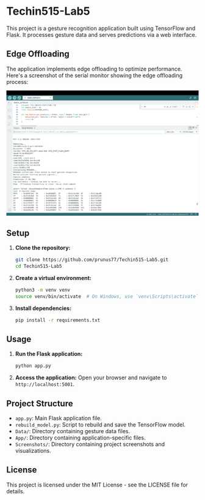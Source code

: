 # Techin515-Lab5

This project is a gesture recognition application built using TensorFlow and Flask. It processes gesture data and serves predictions via a web interface.

## Edge Offloading

The application implements edge offloading to optimize performance. Here's a screenshot of the serial monitor showing the edge offloading process:

![Edge Offloading](Screenshots/Edge-Offload%20SS.png)

## Setup

1. **Clone the repository:**
   ```sh
   git clone https://github.com/prunus77/Techin515-Lab5.git
   cd Techin515-Lab5
   ```

2. **Create a virtual environment:**
   ```sh
   python3 -m venv venv
   source venv/bin/activate  # On Windows, use `venv\Scripts\activate`
   ```

3. **Install dependencies:**
   ```sh
   pip install -r requirements.txt
   ```

## Usage

1. **Run the Flask application:**
   ```sh
   python app.py
   ```

2. **Access the application:**
   Open your browser and navigate to `http://localhost:5001`.

## Project Structure

- `app.py`: Main Flask application file.
- `rebuild_model.py`: Script to rebuild and save the TensorFlow model.
- `Data/`: Directory containing gesture data files.
- `App/`: Directory containing application-specific files.
- `Screenshots/`: Directory containing project screenshots and visualizations.

## License

This project is licensed under the MIT License - see the LICENSE file for details. 